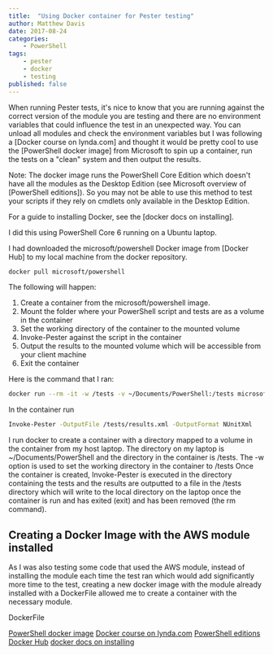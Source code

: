 ```yaml
---
title:  "Using Docker container for Pester testing"
author: Matthew Davis
date: 2017-08-24
categories: 
    - PowerShell
tags:
    - pester
    - docker
    - testing
published: false
---
```


When running Pester tests, it's nice to know that you are running against the correct version of the module you are testing and there are no environment variables that could influence the test in an unexpected way. You can unload all modules and check the environment variables but I was following a [Docker course on lynda.com] and thought it would be pretty cool to use the [PowerShell docker image] from Microsoft to spin up a container, run the tests on a "clean" system and then output the results. 

Note: The docker image runs the PowerShell Core Edition which doesn't have all the modules as the Desktop Edition (see Microsoft overview of [PowerShell editions]). 
So you may not be able to use this method to test your scripts if they rely on cmdlets only available in the Desktop Edition.

For a guide to installing Docker, see the [docker docs on installing].

I did this using PowerShell Core 6 running on a Ubuntu laptop.

I had downloaded the microsoft/powershell Docker image from [Docker Hub] to my local machine from the docker repository.

```bash
docker pull microsoft/powershell
```

The following will happen:
1. Create a container from the microsoft/powershell image.
2. Mount the folder where your PowerShell script and tests are as a volume in the container
3. Set the working directory of the container to the mounted volume
3. Invoke-Pester against the script in the container 
4. Output the results to the mounted volume which will be accessible from your client machine
5. Exit the container

Here is the command that I ran:

```bash
docker run --rm -it -w /tests -v ~/Documents/PowerShell:/tests microsoft/powershell
```

In the container run
 ```bash
 Invoke-Pester -OutputFile /tests/results.xml -OutputFormat NUnitXml
```
I run docker to create a container with a directory mapped to a volume in the container from my host laptop. The directory on my laptop is ~/Documents/PowerShell and the directory in the container is /tests. 
The -w option is used to set the working directory in the container to /tests
Once the container is created, Invoke-Pester is executed in the directory containing the tests and the results are outputted to a file in the /tests directory which will write to the local directory on the laptop once the container is run and has exited (exit) and has been removed (the rm command).



## Creating a Docker Image with the AWS module installed

As I was also testing some code that used the AWS module, instead of installing the module each time the test ran which would add significantly more time to the test, creating a new docker image with the module already installed with a DockerFile allowed me to create a container with the necessary module. 


DockerFile

[PowerShell docker image](https://hub.docker.com/r/microsoft/powershell/)
[Docker course on lynda.com](https://www.lynda.com/Docker-tutorials/Learning-Docker/485649-2.html)
[PowerShell editions](https://docs.microsoft.com/en-us/powershell/gallery/psget/script/scriptwithpseditionsupport)
[Docker Hub](https://hub.docker.com/)
[docker docs on installing](https://docs.docker.com/engine/installation/#desktop)
